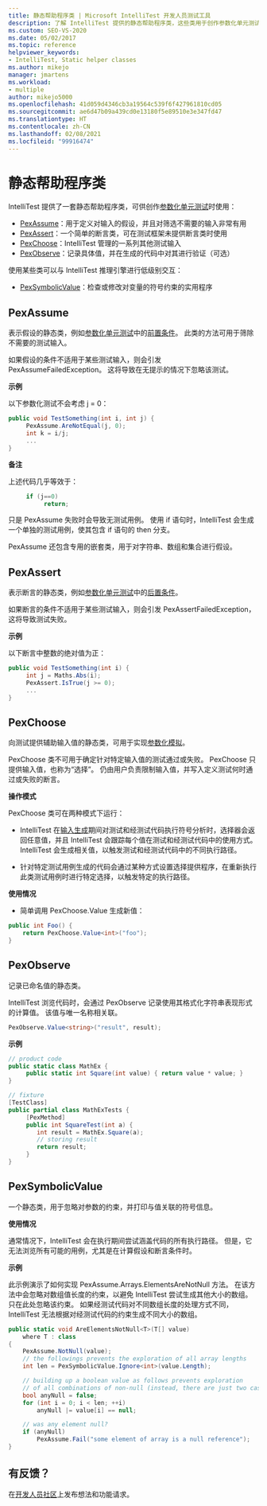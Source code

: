 ```yaml
---
title: 静态帮助程序类 | Microsoft IntelliTest 开发人员测试工具
description: 了解 IntelliTest 提供的静态帮助程序类，这些类用于创作参数化单元测试。
ms.custom: SEO-VS-2020
ms.date: 05/02/2017
ms.topic: reference
helpviewer_keywords:
- IntelliTest, Static helper classes
ms.author: mikejo
manager: jmartens
ms.workload:
- multiple
author: mikejo5000
ms.openlocfilehash: 41d059d4346cb3a19564c539f6f427961810cd05
ms.sourcegitcommit: ae6d47b09a439cd0e13180f5e89510e3e347fd47
ms.translationtype: HT
ms.contentlocale: zh-CN
ms.lasthandoff: 02/08/2021
ms.locfileid: "99916474"
---
```

# <a name="static-helper-classes"></a>静态帮助程序类

IntelliTest 提供了一套静态帮助程序类，可供创作[参数化单元测试](test-generation.md#parameterized-unit-testing)时使用：

* [PexAssume](#pexassume)：用于定义对输入的假设，并且对筛选不需要的输入非常有用
* [PexAssert](#pexassert)：一个简单的断言类，可在测试框架未提供断言类时使用
* [PexChoose](#pexchoose)：IntelliTest 管理的一系列其他测试输入
* [PexObserve](#pexobserve)：记录具体值，并在生成的代码中对其进行验证（可选）

使用某些类可以与 IntelliTest 推理引擎进行低级别交互：

* [PexSymbolicValue](#pexsymbolicvalue)：检查或修改对变量的符号约束的实用程序

<a name="pexassume"></a>
## <a name="pexassume"></a>PexAssume

表示假设的静态类，例如[参数化单元测试](test-generation.md#parameterized-unit-testing)中的[前置条件](test-generation.md#precondition)。 此类的方法可用于筛除不需要的测试输入。

如果假设的条件不适用于某些测试输入，则会引发 PexAssumeFailedException。 这将导致在无提示的情况下忽略该测试。

**示例**

以下参数化测试不会考虑 j = 0：

```csharp
public void TestSomething(int i, int j) {
     PexAssume.AreNotEqual(j, 0);
     int k = i/j;
     ...
}
```

**备注**

上述代码几乎等效于：

```csharp
     if (j==0)
          return;
```

只是 PexAssume 失败时会导致无测试用例。 使用 if 语句时，IntelliTest 会生成一个单独的测试用例，使其包含 if 语句的 then 分支。

PexAssume 还包含专用的嵌套类，用于对字符串、数组和集合进行假设。

<a name="pexassert"></a>
## <a name="pexassert"></a>PexAssert

表示断言的静态类，例如[参数化单元测试](test-generation.md#parameterized-unit-testing)中的[后置条件](test-generation.md#postcondition)。

如果断言的条件不适用于某些测试输入，则会引发 PexAssertFailedException，这将导致测试失败。

**示例**

以下断言中整数的绝对值为正：

```csharp
public void TestSomething(int i) {
     int j = Maths.Abs(i);
     PexAssert.IsTrue(j >= 0);
     ...
}
```

<a name="pexchoose"></a>
## <a name="pexchoose"></a>PexChoose

向测试提供辅助输入值的静态类，可用于实现[参数化模拟](input-generation.md#parameterized-mocks)。

PexChoose 类不可用于确定针对特定输入值的测试通过或失败。 PexChoose 只提供输入值，也称为“选择”。 仍由用户负责限制输入值，并写入定义测试何时通过或失败的断言。

**操作模式**

PexChoose 类可在两种模式下运行：

* IntelliTest 在[输入生成](input-generation.md)期间对测试和经测试代码执行符号分析时，选择器会返回任意值，并且 IntelliTest 会跟踪每个值在测试和经测试代码中的使用方式。 IntelliTest 会生成相关值，以触发测试和经测试代码中的不同执行路径。

* 针对特定测试用例生成的代码会通过某种方式设置选择提供程序，在重新执行此类测试用例时进行特定选择，以触发特定的执行路径。

**使用情况**

* 简单调用 PexChoose.Value 生成新值：

```csharp
public int Foo() {
    return PexChoose.Value<int>("foo");
}
```

<a name="pexobserve"></a>
## <a name="pexobserve"></a>PexObserve

记录已命名值的静态类。

IntelliTest 浏览代码时，会通过 PexObserve 记录使用其格式化字符串表现形式的计算值。 该值与唯一名称相关联。

```csharp
PexObserve.Value<string>("result", result);
```

**示例**

```csharp
// product code
public static class MathEx {
     public static int Square(int value) { return value * value; }
}

// fixture
[TestClass]
public partial class MathExTests {
     [PexMethod]
     public int SquareTest(int a) {
        int result = MathEx.Square(a);
        // storing result
        return result;
     }
}
```

<a name="pexsymbolicvalue"></a>
## <a name="pexsymbolicvalue"></a>PexSymbolicValue

一个静态类，用于忽略对参数的约束，并打印与值关联的符号信息。

**使用情况**

通常情况下，IntelliTest 会在执行期间尝试涵盖代码的所有执行路径。 但是，它无法浏览所有可能的用例，尤其是在计算假设和断言条件时。

**示例**

此示例演示了如何实现 PexAssume.Arrays.ElementsAreNotNull 方法。
在该方法中会忽略对数组值长度的约束，以避免 IntelliTest 尝试生成其他大小的数组。 只在此处忽略该约束。 如果经测试代码对不同数组长度的处理方式不同，IntelliTest 无法根据对经测试代码的约束生成不同大小的数组。

```csharp
public static void AreElementsNotNull<T>(T[] value)
    where T : class
{
    PexAssume.NotNull(value);
    // the followings prevents the exploration of all array lengths
    int len = PexSymbolicValue.Ignore<int>(value.Length);

    // building up a boolean value as follows prevents exploration
    // of all combinations of non-null (instead, there are just two cases)
    bool anyNull = false;
    for (int i = 0; i < len; ++i)
        anyNull |= value[i] == null;

    // was any element null?
    if (anyNull)
        PexAssume.Fail("some element of array is a null reference");
}
```

## <a name="got-feedback"></a>有反馈？

在[开发人员社区](https://aka.ms/feedback/suggest?space=8)上发布想法和功能请求。
